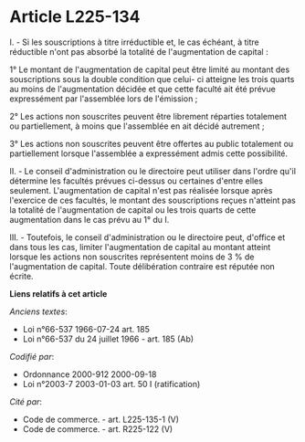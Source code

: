# Article L225-134

I. - Si les souscriptions à titre irréductible et, le cas échéant, à titre réductible n'ont pas absorbé la totalité de
l'augmentation de capital :

1° Le montant de l'augmentation de capital peut être limité au montant des souscriptions sous la double condition que celui-
ci atteigne les trois quarts au moins de l'augmentation décidée et que cette faculté ait été prévue expressément par
l'assemblée lors de l'émission ;

2° Les actions non souscrites peuvent être librement réparties totalement ou partiellement, à moins que l'assemblée en ait
décidé autrement ;

3° Les actions non souscrites peuvent être offertes au public totalement ou partiellement lorsque l'assemblée a expressément
admis cette possibilité.

II. - Le conseil d'administration ou le directoire peut utiliser dans l'ordre qu'il détermine les facultés prévues ci-dessus
ou certaines d'entre elles seulement. L'augmentation de capital n'est pas réalisée lorsque après l'exercice de ces facultés,
le montant des souscriptions reçues n'atteint pas la totalité de l'augmentation de capital ou les trois quarts de cette
augmentation dans le cas prévu au 1° du I.

III. - Toutefois, le conseil d'administration ou le directoire peut, d'office et dans tous les cas, limiter l'augmentation de
capital au montant atteint lorsque les actions non souscrites représentent moins de 3 % de l'augmentation de capital. Toute
délibération contraire est réputée non écrite.

**Liens relatifs à cet article**

_Anciens textes_:

  - Loi n°66-537 1966-07-24 art. 185
  - Loi n°66-537 du 24 juillet 1966 - art. 185 (Ab)

_Codifié par_:

  - Ordonnance 2000-912 2000-09-18
  - Loi n°2003-7 2003-01-03 art. 50 I (ratification)

_Cité par_:

  - Code de commerce. - art. L225-135-1 (V)
  - Code de commerce. - art. R225-122 (V)
